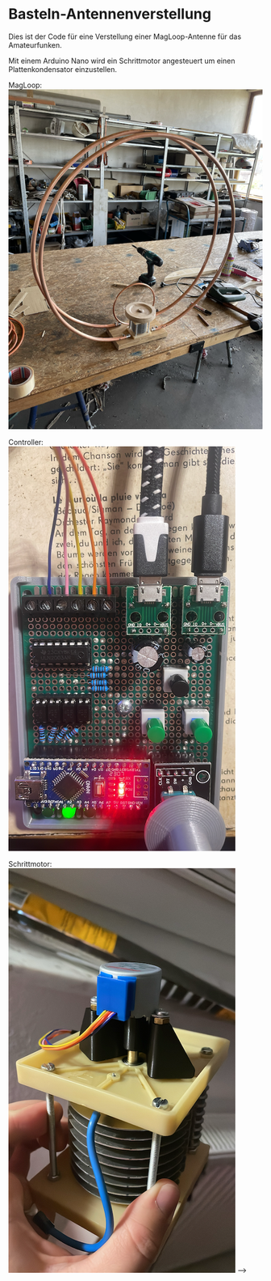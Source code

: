 
# Basteln-Antennenverstellung

Dies ist der Code für eine Verstellung einer MagLoop-Antenne für das Amateurfunken.

Mit einem Arduino Nano wird ein Schrittmotor angesteuert um einen Plattenkondensator einzustellen.

MagLoop:
![alt text](pics/MagLoop.png)

Controller:
![alt text](pics/Controller.png)

Schrittmotor:
![alt text](pics/Schrittmotor.png) -->
